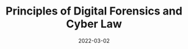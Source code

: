 ---
title: Principles of Digital Forensics and Cyber Law
subtitle: 
layout: default
modal-id: 7
date: 2022-03-02
img: module-7.jpg
thumbnail: module-7.jpg
alt: image-alt
category: Cyber Security
project-date: 12 Jan 2023
tutor: Dr Stelios Sotiriadis
unit: 12
description: Principles of Digital Forensics and Cyber Law
---